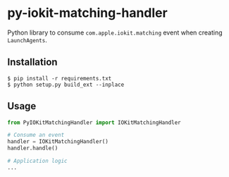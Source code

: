 py-iokit-matching-handler
=
Python library to consume `com.apple.iokit.matching` event when creating `LaunchAgents`.


Installation
-
	$ pip install -r requirements.txt
	$ python setup.py build_ext --inplace

Usage
-
```python
from PyIOKitMatchingHandler import IOKitMatchingHandler

# Consume an event
handler = IOKitMatchingHandler()
handler.handle()

# Application logic
...

```